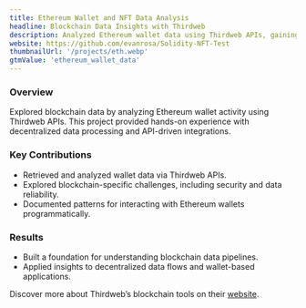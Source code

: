 ```yaml
---
title: Ethereum Wallet and NFT Data Analysis
headline: Blockchain Data Insights with Thirdweb
description: Analyzed Ethereum wallet data using Thirdweb APIs, gaining insights into blockchain architecture and decentralized data flows.
website: https://github.com/evanrosa/Solidity-NFT-Test
thumbnailUrl: '/projects/eth.webp'
gtmValue: 'ethereum_wallet_data'
---
```


### Overview

Explored blockchain data by analyzing Ethereum wallet activity using Thirdweb APIs. This project provided hands-on experience with decentralized data processing and API-driven integrations.

### Key Contributions

- Retrieved and analyzed wallet data via Thirdweb APIs.
- Explored blockchain-specific challenges, including security and data reliability.
- Documented patterns for interacting with Ethereum wallets programmatically.

### Results

- Built a foundation for understanding blockchain data pipelines.
- Applied insights to decentralized data flows and wallet-based applications.

Discover more about Thirdweb’s blockchain tools on their [website](https://thirdweb.com/).
